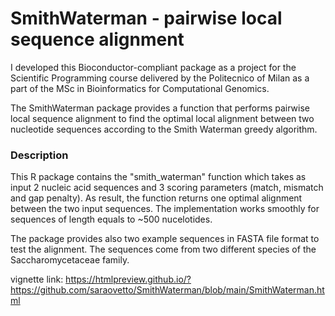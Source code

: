 # SmithWaterman - pairwise local sequence alignment

I developed this Bioconductor-compliant package as a project for the Scientific Programming course delivered by the Politecnico of Milan as a part of the MSc in Bioinformatics for Computational Genomics.

The SmithWaterman package provides a function that performs pairwise local sequence alignment to find the optimal local alignment between two nucleotide sequences according to the Smith Waterman greedy algorithm.

### Description
This R package contains the "smith_waterman" function which takes as input 2 nucleic acid sequences and 3 scoring parameters (match, mismatch and gap penalty). As result, the function returns one optimal alignment between the two input sequences. The implementation works smoothly for sequences of length equals to ~500 nucelotides.

The package provides also two example sequences in FASTA file format to test the alignment. The sequences come from two different species of the Saccharomycetaceae family.

vignette link: https://htmlpreview.github.io/?https://github.com/saraovetto/SmithWaterman/blob/main/SmithWaterman.html
